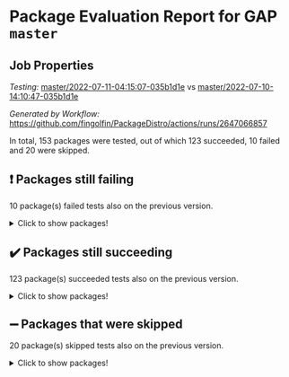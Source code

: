 # Package Evaluation Report for GAP `master`

## Job Properties

*Testing:* [master/2022-07-11-04:15:07-035b1d1e](https://github.com/fingolfin/PackageDistro/blob/data/reports/master/2022-07-11-04:15:07-035b1d1e) vs [master/2022-07-10-14:10:47-035b1d1e](https://github.com/fingolfin/PackageDistro/blob/data/reports/master/2022-07-10-14:10:47-035b1d1e)

*Generated by Workflow:* https://github.com/fingolfin/PackageDistro/actions/runs/2647066857

In total, 153 packages were tested, out of which 123 succeeded, 10 failed and 20 were skipped.

## :exclamation: Packages still failing

10 package(s) failed tests also on the previous version.
<details><summary>Click to show packages!</summary>

- fining 1.4.1 [(failure)](https://github.com/fingolfin/PackageDistro/runs/7275764394?check_suite_focus=true)
- francy 1.2.4 [(failure)](https://github.com/fingolfin/PackageDistro/runs/7275764492?check_suite_focus=true)
- hap 1.44 [(failure)](https://github.com/fingolfin/PackageDistro/runs/7275764651?check_suite_focus=true)
- packagemanager 1.2 [(failure)](https://github.com/fingolfin/PackageDistro/runs/7275765069?check_suite_focus=true)
- qpa 1.33 [(failure)](https://github.com/fingolfin/PackageDistro/runs/7275765248?check_suite_focus=true)
- rcwa 4.6.4 [(failure)](https://github.com/fingolfin/PackageDistro/runs/7275765704?check_suite_focus=true)
- recog 1.3.2 [(failure)](https://github.com/fingolfin/PackageDistro/runs/7275765880?check_suite_focus=true)
- semigroups 4.0.0 [(failure)](https://github.com/fingolfin/PackageDistro/runs/7275766454?check_suite_focus=true)
- ugaly 4.0.2 [(failure)](https://github.com/fingolfin/PackageDistro/runs/7275768029?check_suite_focus=true)
- yangbaxter 0.10.0 [(failure)](https://github.com/fingolfin/PackageDistro/runs/7275768626?check_suite_focus=true)
</details>

## :heavy_check_mark: Packages still succeeding

123 package(s) succeeded tests also on the previous version.
<details><summary>Click to show packages!</summary>

- ace 5.4 [(success)](https://github.com/fingolfin/PackageDistro/runs/7275763588?check_suite_focus=true)
- aclib 1.3.2 [(success)](https://github.com/fingolfin/PackageDistro/runs/7275763609?check_suite_focus=true)
- agt 0.2 [(success)](https://github.com/fingolfin/PackageDistro/runs/7275763640?check_suite_focus=true)
- alnuth 3.2.1 [(success)](https://github.com/fingolfin/PackageDistro/runs/7275763675?check_suite_focus=true)
- anupq 3.2.6 [(success)](https://github.com/fingolfin/PackageDistro/runs/7275763703?check_suite_focus=true)
- atlasrep 2.1.2 [(success)](https://github.com/fingolfin/PackageDistro/runs/7275763740?check_suite_focus=true)
- autodoc 2022.07.10 [(success)](https://github.com/fingolfin/PackageDistro/runs/7275763767?check_suite_focus=true)
- automata 1.15 [(success)](https://github.com/fingolfin/PackageDistro/runs/7275763801?check_suite_focus=true)
- automgrp 1.3.2 [(success)](https://github.com/fingolfin/PackageDistro/runs/7275763822?check_suite_focus=true)
- autpgrp 1.10.2 [(success)](https://github.com/fingolfin/PackageDistro/runs/7275763855?check_suite_focus=true)
- cap 2022.06-05 [(success)](https://github.com/fingolfin/PackageDistro/runs/7275763884?check_suite_focus=true)
- caratinterface 2.3.3 [(success)](https://github.com/fingolfin/PackageDistro/runs/7275763916?check_suite_focus=true)
- cddinterface 2020.06.24 [(success)](https://github.com/fingolfin/PackageDistro/runs/7275763943?check_suite_focus=true)
- circle 1.6.5 [(success)](https://github.com/fingolfin/PackageDistro/runs/7275763970?check_suite_focus=true)
- classicpres 1.22 [(success)](https://github.com/fingolfin/PackageDistro/runs/7275764011?check_suite_focus=true)
- cohomolo 1.6.10 [(success)](https://github.com/fingolfin/PackageDistro/runs/7275764035?check_suite_focus=true)
- congruence 1.2.4 [(success)](https://github.com/fingolfin/PackageDistro/runs/7275764054?check_suite_focus=true)
- corelg 1.56 [(success)](https://github.com/fingolfin/PackageDistro/runs/7275764077?check_suite_focus=true)
- crime 1.6 [(success)](https://github.com/fingolfin/PackageDistro/runs/7275764094?check_suite_focus=true)
- crisp 1.4.5 [(success)](https://github.com/fingolfin/PackageDistro/runs/7275764115?check_suite_focus=true)
- crypting 0.10 [(success)](https://github.com/fingolfin/PackageDistro/runs/7275764137?check_suite_focus=true)
- cryst 4.1.24 [(success)](https://github.com/fingolfin/PackageDistro/runs/7275764156?check_suite_focus=true)
- crystcat 1.1.9 [(success)](https://github.com/fingolfin/PackageDistro/runs/7275764168?check_suite_focus=true)
- ctbllib 1.3.4 [(success)](https://github.com/fingolfin/PackageDistro/runs/7275764185?check_suite_focus=true)
- cubefree 1.19 [(success)](https://github.com/fingolfin/PackageDistro/runs/7275764198?check_suite_focus=true)
- curlinterface 2.2.2 [(success)](https://github.com/fingolfin/PackageDistro/runs/7275764217?check_suite_focus=true)
- cvec 2.7.5 [(success)](https://github.com/fingolfin/PackageDistro/runs/7275764234?check_suite_focus=true)
- datastructures 0.2.7 [(success)](https://github.com/fingolfin/PackageDistro/runs/7275764249?check_suite_focus=true)
- deepthought 1.0.5 [(success)](https://github.com/fingolfin/PackageDistro/runs/7275764270?check_suite_focus=true)
- design 1.7 [(success)](https://github.com/fingolfin/PackageDistro/runs/7275764283?check_suite_focus=true)
- difsets 2.3.1 [(success)](https://github.com/fingolfin/PackageDistro/runs/7275764305?check_suite_focus=true)
- digraphs 1.5.3 [(success)](https://github.com/fingolfin/PackageDistro/runs/7275764316?check_suite_focus=true)
- edim 1.3.5 [(success)](https://github.com/fingolfin/PackageDistro/runs/7275764328?check_suite_focus=true)
- example 4.3.1 [(success)](https://github.com/fingolfin/PackageDistro/runs/7275764337?check_suite_focus=true)
- factint 1.6.3 [(success)](https://github.com/fingolfin/PackageDistro/runs/7275764343?check_suite_focus=true)
- ferret 1.0.8 [(success)](https://github.com/fingolfin/PackageDistro/runs/7275764359?check_suite_focus=true)
- fga 1.4.0 [(success)](https://github.com/fingolfin/PackageDistro/runs/7275764371?check_suite_focus=true)
- float 1.0.3 [(success)](https://github.com/fingolfin/PackageDistro/runs/7275764412?check_suite_focus=true)
- format 1.4.3 [(success)](https://github.com/fingolfin/PackageDistro/runs/7275764426?check_suite_focus=true)
- forms 1.2.8 [(success)](https://github.com/fingolfin/PackageDistro/runs/7275764441?check_suite_focus=true)
- fplsa 1.2.5 [(success)](https://github.com/fingolfin/PackageDistro/runs/7275764458?check_suite_focus=true)
- fr 2.4.8 [(success)](https://github.com/fingolfin/PackageDistro/runs/7275764475?check_suite_focus=true)
- fwtree 1.3 [(success)](https://github.com/fingolfin/PackageDistro/runs/7275764501?check_suite_focus=true)
- gbnp 1.0.5 [(success)](https://github.com/fingolfin/PackageDistro/runs/7275764513?check_suite_focus=true)
- generalizedmorphismsforcap 2022.05-01 [(success)](https://github.com/fingolfin/PackageDistro/runs/7275764527?check_suite_focus=true)
- genss 1.6.6 [(success)](https://github.com/fingolfin/PackageDistro/runs/7275764538?check_suite_focus=true)
- gradedringforhomalg 2022.06-01 [(success)](https://github.com/fingolfin/PackageDistro/runs/7275764552?check_suite_focus=true)
- grape 4.8.5 [(success)](https://github.com/fingolfin/PackageDistro/runs/7275764566?check_suite_focus=true)
- groupoids 1.69 [(success)](https://github.com/fingolfin/PackageDistro/runs/7275764580?check_suite_focus=true)
- grpconst 2.6.2 [(success)](https://github.com/fingolfin/PackageDistro/runs/7275764601?check_suite_focus=true)
- guarana 0.96.3 [(success)](https://github.com/fingolfin/PackageDistro/runs/7275764616?check_suite_focus=true)
- guava 3.16 [(success)](https://github.com/fingolfin/PackageDistro/runs/7275764637?check_suite_focus=true)
- hapcryst 0.1.14 [(success)](https://github.com/fingolfin/PackageDistro/runs/7275764664?check_suite_focus=true)
- hecke 1.5.3 [(success)](https://github.com/fingolfin/PackageDistro/runs/7275764677?check_suite_focus=true)
- help 3.5 [(success)](https://github.com/fingolfin/PackageDistro/runs/7275764685?check_suite_focus=true)
- idrel 2.44 [(success)](https://github.com/fingolfin/PackageDistro/runs/7275764696?check_suite_focus=true)
- images 1.3.1 [(success)](https://github.com/fingolfin/PackageDistro/runs/7275764706?check_suite_focus=true)
- intpic 0.3.0 [(success)](https://github.com/fingolfin/PackageDistro/runs/7275764716?check_suite_focus=true)
- io 4.7.2 [(success)](https://github.com/fingolfin/PackageDistro/runs/7275764732?check_suite_focus=true)
- irredsol 1.4.3 [(success)](https://github.com/fingolfin/PackageDistro/runs/7275764743?check_suite_focus=true)
- json 2.1.0 [(success)](https://github.com/fingolfin/PackageDistro/runs/7275764751?check_suite_focus=true)
- jupyterkernel 1.4.1 [(success)](https://github.com/fingolfin/PackageDistro/runs/7275764759?check_suite_focus=true)
- jupyterviz 1.5.1 [(success)](https://github.com/fingolfin/PackageDistro/runs/7275764773?check_suite_focus=true)
- kan 1.34 [(success)](https://github.com/fingolfin/PackageDistro/runs/7275764785?check_suite_focus=true)
- kbmag 1.5.9 [(success)](https://github.com/fingolfin/PackageDistro/runs/7275764795?check_suite_focus=true)
- laguna 3.9.5 [(success)](https://github.com/fingolfin/PackageDistro/runs/7275764808?check_suite_focus=true)
- liealgdb 2.2.1 [(success)](https://github.com/fingolfin/PackageDistro/runs/7275764816?check_suite_focus=true)
- liepring 2.6 [(success)](https://github.com/fingolfin/PackageDistro/runs/7275764829?check_suite_focus=true)
- liering 2.4.2 [(success)](https://github.com/fingolfin/PackageDistro/runs/7275764846?check_suite_focus=true)
- linearalgebraforcap 2022.06-03 [(success)](https://github.com/fingolfin/PackageDistro/runs/7275764858?check_suite_focus=true)
- loops 3.4.1 [(success)](https://github.com/fingolfin/PackageDistro/runs/7275764864?check_suite_focus=true)
- lpres 1.0.3 [(success)](https://github.com/fingolfin/PackageDistro/runs/7275764877?check_suite_focus=true)
- majoranaalgebras 1.4 [(success)](https://github.com/fingolfin/PackageDistro/runs/7275764893?check_suite_focus=true)
- mapclass 1.4.5 [(success)](https://github.com/fingolfin/PackageDistro/runs/7275764905?check_suite_focus=true)
- matgrp 0.64 [(success)](https://github.com/fingolfin/PackageDistro/runs/7275764916?check_suite_focus=true)
- modisom 2.5.2 [(success)](https://github.com/fingolfin/PackageDistro/runs/7275764930?check_suite_focus=true)
- modulepresentationsforcap 2022.05-03 [(success)](https://github.com/fingolfin/PackageDistro/runs/7275764945?check_suite_focus=true)
- monoidalcategories 2022.06-07 [(success)](https://github.com/fingolfin/PackageDistro/runs/7275764957?check_suite_focus=true)
- nconvex 2020.11-04 [(success)](https://github.com/fingolfin/PackageDistro/runs/7275764969?check_suite_focus=true)
- nilmat 1.4.1 [(success)](https://github.com/fingolfin/PackageDistro/runs/7275764981?check_suite_focus=true)
- nock 1.5 [(success)](https://github.com/fingolfin/PackageDistro/runs/7275764998?check_suite_focus=true)
- normalizinterface 1.3.3 [(success)](https://github.com/fingolfin/PackageDistro/runs/7275765019?check_suite_focus=true)
- nq 2.5.8 [(success)](https://github.com/fingolfin/PackageDistro/runs/7275765031?check_suite_focus=true)
- numericalsgps 1.3.0 [(success)](https://github.com/fingolfin/PackageDistro/runs/7275765039?check_suite_focus=true)
- openmath 11.5.1 [(success)](https://github.com/fingolfin/PackageDistro/runs/7275765048?check_suite_focus=true)
- orb 4.8.4 [(success)](https://github.com/fingolfin/PackageDistro/runs/7275765059?check_suite_focus=true)
- patternclass 2.4.2 [(success)](https://github.com/fingolfin/PackageDistro/runs/7275765080?check_suite_focus=true)
- permut 2.0.4 [(success)](https://github.com/fingolfin/PackageDistro/runs/7275765089?check_suite_focus=true)
- polenta 1.3.10 [(success)](https://github.com/fingolfin/PackageDistro/runs/7275765096?check_suite_focus=true)
- polymaking 0.8.6 [(success)](https://github.com/fingolfin/PackageDistro/runs/7275765108?check_suite_focus=true)
- primgrp 3.4.2 [(success)](https://github.com/fingolfin/PackageDistro/runs/7275765135?check_suite_focus=true)
- profiling 2.5.0 [(success)](https://github.com/fingolfin/PackageDistro/runs/7275765165?check_suite_focus=true)
- quagroup 1.8.3 [(success)](https://github.com/fingolfin/PackageDistro/runs/7275765428?check_suite_focus=true)
- radiroot 2.9 [(success)](https://github.com/fingolfin/PackageDistro/runs/7275765590?check_suite_focus=true)
- rds 1.8 [(success)](https://github.com/fingolfin/PackageDistro/runs/7275765810?check_suite_focus=true)
- repndecomp 1.2.1 [(success)](https://github.com/fingolfin/PackageDistro/runs/7275765953?check_suite_focus=true)
- repsn 3.1.0 [(success)](https://github.com/fingolfin/PackageDistro/runs/7275766093?check_suite_focus=true)
- resclasses 4.7.2 [(success)](https://github.com/fingolfin/PackageDistro/runs/7275766216?check_suite_focus=true)
- scscp 2.3.1 [(success)](https://github.com/fingolfin/PackageDistro/runs/7275766339?check_suite_focus=true)
- sglppow 2.2 [(success)](https://github.com/fingolfin/PackageDistro/runs/7275766554?check_suite_focus=true)
- sgpviz 0.999.5 [(success)](https://github.com/fingolfin/PackageDistro/runs/7275766651?check_suite_focus=true)
- simpcomp 2.1.14 [(success)](https://github.com/fingolfin/PackageDistro/runs/7275766855?check_suite_focus=true)
- singular 2020.12.18 [(success)](https://github.com/fingolfin/PackageDistro/runs/7275767000?check_suite_focus=true)
- sla 1.5.3 [(success)](https://github.com/fingolfin/PackageDistro/runs/7275767124?check_suite_focus=true)
- smallgrp 1.5 [(success)](https://github.com/fingolfin/PackageDistro/runs/7275767223?check_suite_focus=true)
- smallsemi 0.6.13 [(success)](https://github.com/fingolfin/PackageDistro/runs/7275767324?check_suite_focus=true)
- sonata 2.9.4 [(success)](https://github.com/fingolfin/PackageDistro/runs/7275767422?check_suite_focus=true)
- sophus 1.25 [(success)](https://github.com/fingolfin/PackageDistro/runs/7275767513?check_suite_focus=true)
- spinsym 1.5.2 [(success)](https://github.com/fingolfin/PackageDistro/runs/7275767602?check_suite_focus=true)
- symbcompcc 1.3.2 [(success)](https://github.com/fingolfin/PackageDistro/runs/7275767678?check_suite_focus=true)
- thelma 1.3 [(success)](https://github.com/fingolfin/PackageDistro/runs/7275767753?check_suite_focus=true)
- tomlib 1.2.9 [(success)](https://github.com/fingolfin/PackageDistro/runs/7275767823?check_suite_focus=true)
- toric 1.9.5 [(success)](https://github.com/fingolfin/PackageDistro/runs/7275767885?check_suite_focus=true)
- transgrp 3.6.2 [(success)](https://github.com/fingolfin/PackageDistro/runs/7275767968?check_suite_focus=true)
- unipot 1.5 [(success)](https://github.com/fingolfin/PackageDistro/runs/7275768095?check_suite_focus=true)
- unitlib 4.1.0 [(success)](https://github.com/fingolfin/PackageDistro/runs/7275768151?check_suite_focus=true)
- utils 0.74 [(success)](https://github.com/fingolfin/PackageDistro/runs/7275768213?check_suite_focus=true)
- uuid 0.7 [(success)](https://github.com/fingolfin/PackageDistro/runs/7275768285?check_suite_focus=true)
- walrus 0.9991 [(success)](https://github.com/fingolfin/PackageDistro/runs/7275768346?check_suite_focus=true)
- wedderga 4.10.2 [(success)](https://github.com/fingolfin/PackageDistro/runs/7275768425?check_suite_focus=true)
- xmod 2.88 [(success)](https://github.com/fingolfin/PackageDistro/runs/7275768480?check_suite_focus=true)
- xmodalg 1.22 [(success)](https://github.com/fingolfin/PackageDistro/runs/7275768551?check_suite_focus=true)
- zeromqinterface 0.13 [(success)](https://github.com/fingolfin/PackageDistro/runs/7275768685?check_suite_focus=true)
</details>

## :heavy_minus_sign: Packages that were skipped

20 package(s) skipped tests also on the previous version.
<details><summary>Click to show packages!</summary>

- 4ti2interface 2022.03-01 [(skipped)](https://github.com/fingolfin/PackageDistro/runs/7275658688?check_suite_focus=true)
- browse 1.8.14 [(skipped)](https://github.com/fingolfin/PackageDistro/runs/7275658688?check_suite_focus=true)
- examplesforhomalg 2022.03-01 [(skipped)](https://github.com/fingolfin/PackageDistro/runs/7275658688?check_suite_focus=true)
- gapdoc 1.6.5 [(skipped)](https://github.com/fingolfin/PackageDistro/runs/7275658688?check_suite_focus=true)
- gauss 2022.03-01 [(skipped)](https://github.com/fingolfin/PackageDistro/runs/7275658688?check_suite_focus=true)
- gaussforhomalg 2022.03-01 [(skipped)](https://github.com/fingolfin/PackageDistro/runs/7275658688?check_suite_focus=true)
- gradedmodules 2022.03-01 [(skipped)](https://github.com/fingolfin/PackageDistro/runs/7275658688?check_suite_focus=true)
- homalg 2022.03-01 [(skipped)](https://github.com/fingolfin/PackageDistro/runs/7275658688?check_suite_focus=true)
- homalgtocas 2022.03-01 [(skipped)](https://github.com/fingolfin/PackageDistro/runs/7275658688?check_suite_focus=true)
- io_forhomalg 2022.03-01 [(skipped)](https://github.com/fingolfin/PackageDistro/runs/7275658688?check_suite_focus=true)
- itc 1.5.1 [(skipped)](https://github.com/fingolfin/PackageDistro/runs/7275658688?check_suite_focus=true)
- localizeringforhomalg 2022.03-01 [(skipped)](https://github.com/fingolfin/PackageDistro/runs/7275658688?check_suite_focus=true)
- matricesforhomalg 2022.06-01 [(skipped)](https://github.com/fingolfin/PackageDistro/runs/7275658688?check_suite_focus=true)
- modules 2022.03-01 [(skipped)](https://github.com/fingolfin/PackageDistro/runs/7275658688?check_suite_focus=true)
- polycyclic 2.16 [(skipped)](https://github.com/fingolfin/PackageDistro/runs/7275658688?check_suite_focus=true)
- ringsforhomalg 2022.04-01 [(skipped)](https://github.com/fingolfin/PackageDistro/runs/7275658688?check_suite_focus=true)
- sco 2022.03-01 [(skipped)](https://github.com/fingolfin/PackageDistro/runs/7275658688?check_suite_focus=true)
- toolsforhomalg 2022.05-01 [(skipped)](https://github.com/fingolfin/PackageDistro/runs/7275658688?check_suite_focus=true)
- toricvarieties 2022.03.23 [(skipped)](https://github.com/fingolfin/PackageDistro/runs/7275658688?check_suite_focus=true)
- xgap 4.31 [(skipped)](https://github.com/fingolfin/PackageDistro/runs/7275658688?check_suite_focus=true)
</details>

